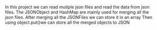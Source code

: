 In this project we can read mutiple json files and read the data from json files.
The JSONObject and HashMap are mainly used for merging all the json files.
After merging all the JSONFiles we can store it in an array 
Then using object.put()we can store all the merged objects to JSON

